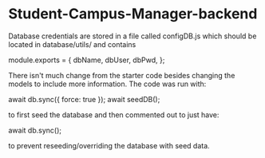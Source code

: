# Student-Campus-Manager-backend

Database credentials are stored in a file called configDB.js which should be located in database/utils/
and contains

module.exports = {
  dbName,
  dbUser,
  dbPwd,
};

There isn't much change from the starter code besides changing the models to include more information.
The code was run with:

await db.sync({ force: true });
await seedDB();

to first seed the database and then commented out to just have:

await db.sync();

to prevent reseeding/overriding the database with seed data.
